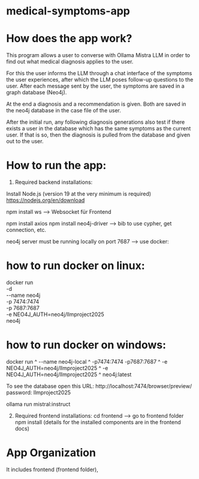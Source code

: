 # medical-symptoms-app
# How does the app work? 
This program allows a user to converse with Ollama Mistra LLM in order to find out what medical diagnosis applies to the user. 

For this the user informs the LLM through a chat interface of the symptoms the user experiences, after which the LLM poses follow-up questions to the user. After each message sent by the user, the symptoms are saved in a graph database (Neo4j). 

At the end a diagnosis and a recommendation is given. Both are saved in the neo4j database in the case file of the user. 

After the initial run, any following diagnosis generations also test if there exists a user in the database which has the same symptoms as the current user. If that is so, then the diagnosis is pulled from the database and given out to the user.


# How to run the app:
1. Required backend installations:

Install Node.js (version 19 at the very minimum is required)
https://nodejs.org/en/download

npm install ws 
--> Websocket für Frontend 

npm install axios
npm install neo4j-driver 
--> bib to use cypher, get connection, etc. 

neo4j server must be running locally on port 7687 
--> use docker:

# how to run docker on linux: 
docker run \
  -d \
  --name neo4j \
  -p 7474:7474 \
  -p 7687:7687 \
  -e NEO4J_AUTH=neo4j/llmproject2025 \
  neo4j

# how to run docker on windows:
  docker run ^
  --name neo4j-local ^
  -p7474:7474 -p7687:7687 ^
  -e NEO4J_AUTH=neo4j/llmproject2025 ^
  -e NEO4J_AUTH=neo4j/llmproject2025 ^
  neo4j:latest

To see the database open this URL: 
http://localhost:7474/browser/preview/
password: llmproject2025

ollama run mistral:instruct

2. Required frontend installations:
cd frontend
--> go to frontend folder
npm install
(details for the installed components are in the frontend docs)

# App Organization
It includes frontend (frontend folder), 